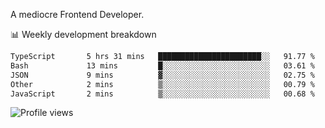 A mediocre Frontend Developer.

📊 Weekly development breakdown
<!--START_SECTION:waka-->

```txt
TypeScript       5 hrs 31 mins   ███████████████████████░░   91.77 %
Bash             13 mins         █░░░░░░░░░░░░░░░░░░░░░░░░   03.61 %
JSON             9 mins          ▓░░░░░░░░░░░░░░░░░░░░░░░░   02.75 %
Other            2 mins          ▒░░░░░░░░░░░░░░░░░░░░░░░░   00.79 %
JavaScript       2 mins          ▒░░░░░░░░░░░░░░░░░░░░░░░░   00.68 %
```

<!--END_SECTION:waka-->

<img src="https://gpvc.arturio.dev/iqbalfasri" alt="Profile views"/>
